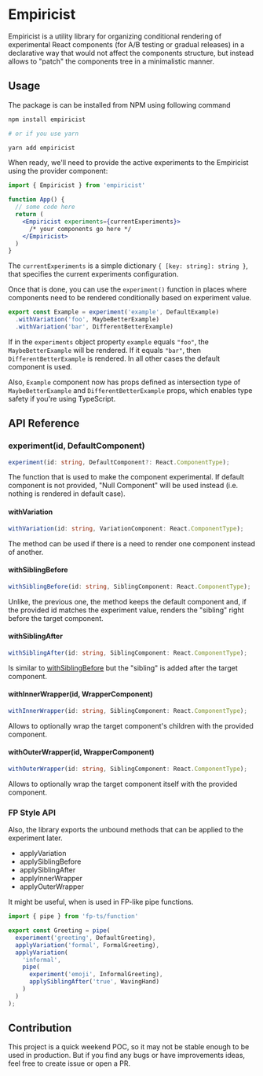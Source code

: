 # Empiricist

Empiricist is a utility library for organizing conditional rendering of experimental React components (for A/B testing or gradual releases) in a declarative way that would not affect the components structure, but instead allows to "patch" the components tree in a minimalistic manner.

## Usage

The package is can be installed from NPM using following command

```bash
npm install empiricist

# or if you use yarn

yarn add empiricist
```

When ready, we'll need to provide the active experiments to the Empiricist using the provider component:

```jsx
import { Empiricist } from 'empiricist'

function App() {
  // some code here
  return (
    <Empiricist experiments={currentExperiments}>
      /* your components go here */
    </Empiricist>
  )
}
```

The `currentExperiments` is a simple dictionary `{ [key: string]: string }`, that specifies the current experiments configuration.

Once that is done, you can use the `experiment()` function in places where components need to be rendered conditionally based on experiment value.

```jsx
export const Example = experiment('example', DefaultExample)
  .withVariation('foo', MaybeBetterExample)
  .withVariation('bar', DifferentBetterExample)
```

If in the `experiments` object property `example` equals `"foo"`, the `MaybeBetterExample` will be rendered. If it equals `"bar"`, then `DifferentBetterExample` is rendered. In all other cases the default component is used.

Also, `Example` component now has props defined as intersection type of `MaybeBetterExample` and `DifferentBetterExample` props, which enables type safety if you're using TypeScript. 


## API Reference

### experiment(id, DefaultComponent)

```ts
experiment(id: string, DefaultComponent?: React.ComponentType);
```

The function that is used to make the component experimental. If default component is not provided, "Null Component" will be used instead (i.e. nothing is rendered in default case).

#### withVariation

```ts
withVariation(id: string, VariationComponent: React.ComponentType);
```

The method can be used if there is a need to render one component instead of another.

#### withSiblingBefore

```ts
withSiblingBefore(id: string, SiblingComponent: React.ComponentType);
```

Unlike, the previous one, the method keeps the default component and, if the provided id matches the experiment value, renders the "sibling" right before the target component.

#### withSiblingAfter

```ts
withSiblingAfter(id: string, SiblingComponent: React.ComponentType);
```

Is similar to [withSiblingBefore](./#withSiblingBefore) but the "sibling" is added after the target component.

#### withInnerWrapper(id, WrapperComponent)

```ts
withInnerWrapper(id: string, SiblingComponent: React.ComponentType);
```

Allows to optionally wrap the target component's children with the provided component.

#### withOuterWrapper(id, WrapperComponent)

```ts
withOuterWrapper(id: string, SiblingComponent: React.ComponentType);
```

Allows to optionally wrap the target component itself with the provided component.

### FP Style API

Also, the library exports the unbound methods that can be applied to the experiment later.

- applyVariation
- applySiblingBefore
- applySiblingAfter
- applyInnerWrapper
- applyOuterWrapper

It might be useful, when is used in FP-like pipe functions.

```ts
import { pipe } from 'fp-ts/function'

export const Greeting = pipe(
  experiment('greeting', DefaultGreeting),
  applyVariation('formal', FormalGreeting),
  applyVariation(
    'informal',
    pipe(
      experiment('emoji', InformalGreeting),
      applySiblingAfter('true', WavingHand)
    )
  )
);
```

## Contribution

This project is a quick weekend POC, so it may not be stable enough to be used in production. But if you find any bugs or have  improvements ideas, feel free to create issue or open a PR.
